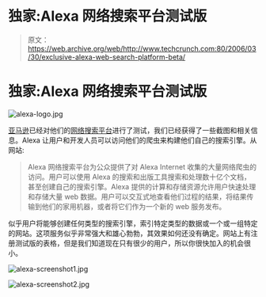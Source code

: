 # 独家:Alexa 网络搜索平台测试版

> 原文：<https://web.archive.org/web/http://www.techcrunch.com:80/2006/03/30/exclusive-alexa-web-search-platform-beta/>

# 独家:Alexa 网络搜索平台测试版

![alexa-logo.jpg](img/6c0bf90c14006d6048bf8b3e211d7619.png)

[亚马逊](https://web.archive.org/web/20230307155323/http://www.amazon.com/)已经对他们的[网络搜索平台](https://web.archive.org/web/20230307155323/http://websearch.alexa.com/)进行了测试，我们已经获得了一些截图和相关信息。Alexa 让用户和开发人员可以访问他们的爬虫来构建他们自己的搜索引擎。从网站:

> Alexa 网络搜索平台为公众提供了对 Alexa Internet 收集的大量网络爬虫的访问。用户可以使用 Alexa 的搜索和出版工具搜索和处理数十亿个文档，甚至创建自己的搜索引擎。Alexa 提供的计算和存储资源允许用户快速处理和存储大量 web 数据。用户可以交互式地查看他们过程的结果，将结果传输到他们的家用机器，或者将它们作为一个新的 web 服务发布。

似乎用户将能够创建任何类型的搜索引擎，索引特定类型的数据或一个或一组特定的网站。这项服务似乎非常强大和雄心勃勃，其效果如何还没有确定。网站上有注册测试版的表格，但是我们知道现在只有很少的用户，所以你很快加入的机会很小。

![alexa-screenshot1.jpg](img/4a4103a328a74feda76716fd40aecad0.png)

![alexa-screenshot2.jpg](img/360264b13d33a0078186d1c20983edbf.png)